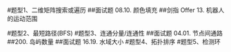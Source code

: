 #题型1、二维矩阵搜索或遍历 
##面试题 08.10. 颜色填充
[](https://leetcode-cn.com/problems/color-fill-lcci/)
##剑指 Offer 13. 机器人的运动范围
[](https://leetcode-cn.com/problems/ji-qi-ren-de-yun-dong-fan-wei-lcof/)

#题型2、最短路径(BFS) 
#题型3、连通分量/连通性 
##面试题 04.01. 节点间通路
[](https://leetcode-cn.com/problems/route-between-nodes-lcci/)
##200. 岛屿数量
[](https://leetcode-cn.com/problems/number-of-islands/)
##面试题 16.19. 水域大小
[](https://leetcode-cn.com/problems/pond-sizes-lcci/)
#题型4、拓扑排序 
#题型5、检测环
